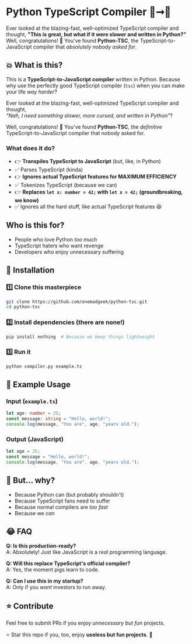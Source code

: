 # Python TypeScript Compiler 🐍➞💜

Ever looked at the blazing-fast, well-optimized TypeScript compiler and thought, **"This is great, but what if it were slower and written in Python?"** Well, congratulations! 🎉 You've found **Python-TSC**, the TypeScript-to-JavaScript compiler that *absolutely nobody asked for*.

## 💥 What is this?
This is a **TypeScript-to-JavaScript compiler** written in Python. Because why use the perfectly good TypeScript compiler (`tsc`) when you can make your life *way harder*? 


Ever looked at the blazing-fast, well-optimized TypeScript compiler and thought,  
*"Nah, I need something slower, more cursed, and written in Python"*?  

Well, congratulations! 🎉 You've found **Python-TSC**, the *definitive* TypeScript-to-JavaScript compiler that nobody asked for.  

### What does it do?  
- 👉 **Transpiles TypeScript to JavaScript** (but, like, in Python)
- ✅ Parses TypeScript (kinda)
- 👉 **Ignores actual TypeScript features for MAXIMUM EFFICIENCY**
- ✅ Tokenizes TypeScript (because we can)
- 👉 **Replaces `let x: number = 42;` with `let x = 42;` (groundbreaking, we know)**
- ✅ Ignores all the hard stuff, like actual TypeScript features 😆

## Who is this for?  
- People who love Python *too much*  
- TypeScript haters who want revenge  
- Developers who enjoy unnecessary suffering  

## 😬 Installation
### 1️⃣ Clone this masterpiece
```bash
git clone https://github.com/onemadgeek/python-tsc.git
cd python-tsc
```
### 2️⃣ Install dependencies (there are none!)
```bash
pip install nothing  # Because we keep things lightweight
```
### 3️⃣ Run it
```bash
python compiler.py example.ts
```

## 🌟 Example Usage
### Input (`example.ts`)
```ts
let age: number = 25;
const message: string = "Hello, world!";
console.log(message, "You are", age, "years old.");
```

### Output (JavaScript)
```js
let age = 25;
const message = "Hello, world!";
console.log(message, "You are", age, "years old.");
```

## 🤔 But... why?
- Because Python can (but probably shouldn't)
- Because TypeScript fans need to suffer
- Because normal compilers are *too fast*
- Because we *can*

## 😂 FAQ
**Q: Is this production-ready?**  
A: Absolutely! Just like JavaScript is a *real* programming language.

**Q: Will this replace TypeScript's official compiler?**  
A: Yes, the moment pigs learn to code.

**Q: Can I use this in my startup?**  
A: Only if you *want* investors to run away.

## ⭐ Contribute
Feel free to submit PRs if you enjoy *unnecessary but fun* projects.

⭐ Star this repo if you, too, enjoy **useless but fun projects**. 🚀  
